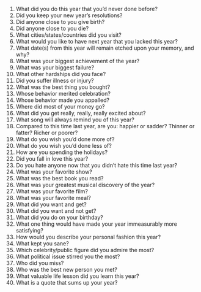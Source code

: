 1. What did you do this year that you’d never done before?
2. Did you keep your new year’s resolutions?
3. Did anyone close to you give birth?
4. Did anyone close to you die?
5. What cities/states/countries did you visit?
6. What would you like to have next year that you lacked this year?
7. What date(s) from this year will remain etched upon your memory, and why?
8. What was your biggest achievement of the year?
9. What was your biggest failure?
10. What other hardships did you face?
11. Did you suffer illness or injury?
12. What was the best thing you bought?
13. Whose behavior merited celebration?
14. Whose behavior made you appalled?
15. Where did most of your money go?
16. What did you get really, really, really excited about?
17. What song will always remind you of this year?
18. Compared to this time last year, are you: happier or sadder? Thinner or fatter? Richer or poorer?
19. What do you wish you’d done more of?
20. What do you wish you’d done less of?
21. How are you spending the holidays?
22. Did you fall in love this year?
23. Do you hate anyone now that you didn’t hate this time last year?
24. What was your favorite show?
25. What was the best book you read?
26. What was your greatest musical discovery of the year?
27. What was your favorite film?
28. What was your favorite meal?
29. What did you want and get?
30. What did you want and not get?
31. What did you do on your birthday?
32. What one thing would have made your year immeasurably more satisfying?
33. How would you describe your personal fashion this year?
34. What kept you sane?
35. Which celebrity/public figure did you admire the most?
36. What political issue stirred you the most?
37. Who did you miss?
38. Who was the best new person you met?
39. What valuable life lesson did you learn this year?
40. What is a quote that sums up your year?
